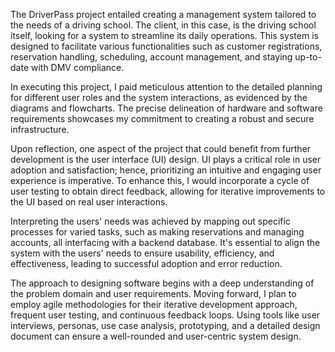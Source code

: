 The DriverPass project entailed creating a management system tailored to the needs of a driving school. The client, in this case, is the driving school itself, looking for a system to streamline its daily operations. This system is designed to facilitate various functionalities such as customer registrations, reservation handling, scheduling, account management, and staying up-to-date with DMV compliance.

In executing this project, I paid meticulous attention to the detailed planning for different user roles and the system interactions, as evidenced by the diagrams and flowcharts. The precise delineation of hardware and software requirements showcases my commitment to creating a robust and secure infrastructure.

Upon reflection, one aspect of the project that could benefit from further development is the user interface (UI) design. UI plays a critical role in user adoption and satisfaction; hence, prioritizing an intuitive and engaging user experience is imperative. To enhance this, I would incorporate a cycle of user testing to obtain direct feedback, allowing for iterative improvements to the UI based on real user interactions.

Interpreting the users' needs was achieved by mapping out specific processes for varied tasks, such as making reservations and managing accounts, all interfacing with a backend database. It's essential to align the system with the users' needs to ensure usability, efficiency, and effectiveness, leading to successful adoption and error reduction.

The approach to designing software begins with a deep understanding of the problem domain and user requirements. Moving forward, I plan to employ agile methodologies for their iterative development approach, frequent user testing, and continuous feedback loops. Using tools like user interviews, personas, use case analysis, prototyping, and a detailed design document can ensure a well-rounded and user-centric system design.
